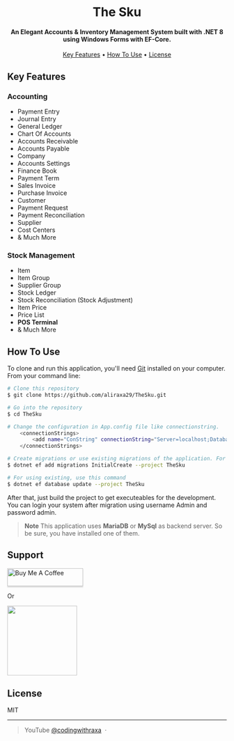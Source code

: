 <h1 align="center">
  The Sku
  <br>
</h1>

<h4 align="center">An Elegant Accounts & Inventory Management System built with .NET 8 using Windows Forms with EF-Core.</h4>

<!-- <p align="center">
  <a href="https://badge.fury.io/js/electron-markdownify">
    <img src="https://badge.fury.io/js/electron-markdownify.svg"
         alt="Gitter">
  </a>
  <a href="https://gitter.im/amitmerchant1990/electron-markdownify"><img src="https://badges.gitter.im/amitmerchant1990/electron-markdownify.svg"></a>
  <a href="https://saythanks.io/to/bullredeyes@gmail.com">
      <img src="https://img.shields.io/badge/SayThanks.io-%E2%98%BC-1EAEDB.svg">
  </a>
  <a href="https://www.paypal.me/AmitMerchant">
    <img src="https://img.shields.io/badge/$-donate-ff69b4.svg?maxAge=2592000&amp;style=flat">
  </a>
</p> -->

<p align="center">
  <a href="#key-features">Key Features</a> •
  <a href="#how-to-use">How To Use</a> •
  <a href="#license">License</a>
</p>

## Key Features

### Accounting
  * Payment Entry
  * Journal Entry
  * General Ledger
  * Chart Of Accounts
  * Accounts Receivable
  * Accounts Payable
  * Company
  * Accounts Settings
  * Finance Book
  * Payment Term
  * Sales Invoice
  * Purchase Invoice
  * Customer
  * Payment Request
  * Payment Reconciliation
  * Supplier
  * Cost Centers
  * & Much More

### Stock Management
  * Item
  * Item Group
  * Supplier Group
  * Stock Ledger
  * Stock Reconciliation (Stock Adjustment)
  * Item Price
  * Price List
  * **POS Terminal**
  * & Much More

## How To Use

To clone and run this application, you'll need [Git](https://git-scm.com) installed on your computer. From your command line:

```bash
# Clone this repository
$ git clone https://github.com/aliraxa29/TheSku.git

# Go into the repository
$ cd TheSku

# Change the configuration in App.config file like connectionstring.
    <connectionStrings>
        <add name="ConString" connectionString="Server=localhost;Database=thesku;user=root;Password=aliraxa229;Port=3307;" />
    </connectionStrings>

# Create migrations or use existing migrations of the application. For creating, use this command
$ dotnet ef add migrations InitialCreate --project TheSku

# For using existing, use this command
$ dotnet ef database update --project TheSku
```

After that, just build the project to get executeables for the development. You can login your system after migration using username Admin and password admin.

> **Note**
> This application uses **MariaDB** or **MySql** as backend server. So be sure, you have installed one of them.

## Support

<a href="https://www.buymeacoffee.com/aliraxa29" target="_blank"><img src="https://www.buymeacoffee.com/assets/img/custom_images/purple_img.png" alt="Buy Me A Coffee" style="height: 41px !important;width: 174px !important;box-shadow: 0px 3px 2px 0px rgba(190, 190, 190, 0.5) !important;-webkit-box-shadow: 0px 3px 2px 0px rgba(190, 190, 190, 0.5) !important;" ></a>

<p>Or</p> 

<a href="https://patreon.com/aliraxa">
	<img src="https://c5.patreon.com/external/logo/become_a_patron_button@2x.png" width="160">
</a>

## License

MIT

---

> YouTube [@codingwithraxa](https://www.youtube.com/@codingwithraxa) &nbsp;&middot;&nbsp;


